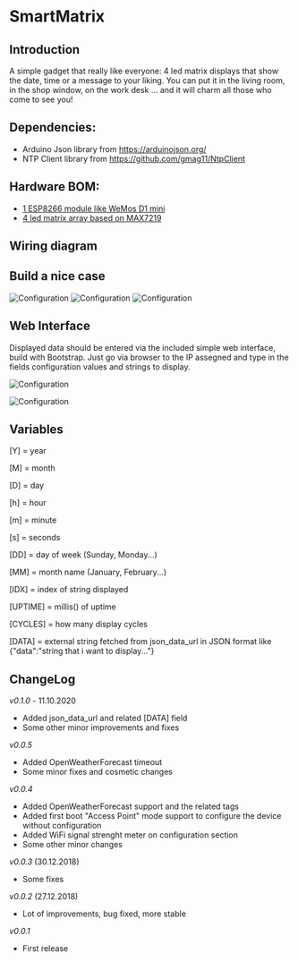 SmartMatrix
=====================

Introduction
------------

A simple gadget that really like everyone: 4 led matrix displays that show the date, time or a message 
to your liking. You can put it in the living room, in the shop window, on the work desk ... and it will 
charm all those who come to see you!

Dependencies:
-------------

* Arduino Json library from https://arduinojson.org/
* NTP Client library from https://github.com/gmag11/NtpClient

Hardware BOM:
-------------

* [1 ESP8266 module like WeMos D1 mini](https://it.aliexpress.com/item/Wemos-D1-Mini-V3-0-0-WIFI-Internet-delle-Cose-Scheda-di-Sviluppo-Basata-ESP8266-CH340/32845084675.html)
* [4 led matrix array based on MAX7219](https://it.aliexpress.com/item/MAX7219-Dot-Matrix-Modulo-Microcontrollore-4-In-Un-Display-con-5-P-Linea/32841678065.html)

Wiring diagram
--------------


Build a nice case
-----------------

![Configuration](assets/led_matrix_3.jpg "")
![Configuration](assets/led_matrix_4.jpg "")
![Configuration](assets/led_matrix_5.jpg "")


Web Interface
-------------

Displayed data should be entered via the included simple web interface, build with Bootstrap. Just go via browser to the IP assegned and type in the fields configuration 
values and strings to display.

![Configuration](assets/led_matrix_1.jpg "Configuration form")

![Configuration](assets/led_matrix_2.jpg "Configuration form")

Variables
---------

[Y] = year

[M] = month

[D] = day

[h] = hour

[m] = minute

[s] = seconds

[DD] = day of week (Sunday, Monday...)

[MM] = month name (January, February...)

[IDX] = index of string displayed

[UPTIME] = millis() of uptime

[CYCLES] = how many display cycles

[DATA] = external string fetched from json_data_url in JSON format like {"data":"string that i want to display..."}

ChangeLog 
---------
*v0.1.0* - 11.10.2020
- Added json_data_url and related [DATA] field 
- Some other minor improvements and fixes

*v0.0.5*
- Added OpenWeatherForecast timeout
- Some minor fixes and cosmetic changes

*v0.0.4* 
- Added OpenWeatherForecast support and the related tags
- Added first boot "Access Point" mode support to configure the device without configuration
- Added WiFi signal strenght meter on configuration section
- Some other minor changes

*v0.0.3* (30.12.2018)
- Some fixes

*v0.0.2* (27.12.2018)
- Lot of improvements, bug fixed, more stable

*v0.0.1*
- First release
